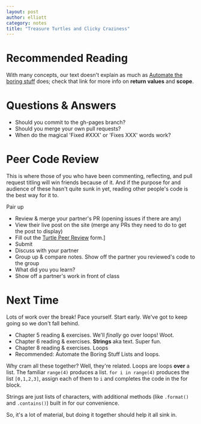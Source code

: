 ```yaml
---
layout: post
author: elliott
category: notes
title: "Treasure Turtles and Clicky Craziness"
---
```


# Recommended Reading

With many concepts, our text doesn't explain as much as [Automate the boring stuff](https://automatetheboringstuff.com/chapter3/) does; check that
link for more info on **return values** and **scope**.

# Questions & Answers

* Should you commit to the gh-pages branch?
* Should you merge your own pull requests?
* When do the magical 'Fixed #XXX' or 'Fixes XXX' words work?


# Peer Code Review

This is where those of you who have been commenting, reflecting, and pull request titling will
win friends because of it.  And if the purpose for and audience of these hasn't quite sunk in yet, reading
other people's code is the best way for it to.

Pair up

* Review & merge your partner's PR (opening issues if there are any)
* View their live post on the site (merge any PRs they need to do to get the post to display)
* Fill out the [Turtle Peer Review](https://docs.google.com/forms/d/e/1FAIpQLSf_9_aCDijaw2w_OrFOE2y1kRLEfUIkpUlSScr2lCm2JwxuqQ/viewform?usp=sf_link) form.]
* Submit
* Discuss with your partner
* Group up & compare notes.  Show off the partner you reviewed's code to the group
* What did you you learn?
* Show off a partner's work in front of class

# Next Time

Lots of work over the break!  Pace yourself.  Start early.  We've got to keep going so we don't fall behind.

* Chapter 5 reading & exercises.  We'll *finally* go over loops!  Woot.
* Chapter 6 reading & exercises.  **Strings** aka text.  Super fun.
* Chapter 8 reading & exercises.  Loops
* Recommended: Automate the Boring Stuff Lists and loops.

Why cram all these together?  Well, they're related.  Loops are loops **over** a list.  The familiar `range(4)` produces a list.  `for i in range(4)` produces the list `[0,1,2,3]`, assign each of them to `i` and completes the code in the for block.

Strings are just lists of characters, with additional methods (like `.format()` and `.contains()`) built in for our convenience.

So, it's a lot of material, but doing it together should help it all sink in.